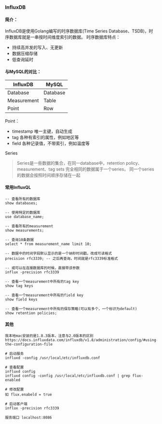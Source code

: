 ### InfluxDB

#### 简介：
InfluxDB是使用Golang编写的时序数据库(Time Series Database、TSDB)，时序数据库就是一串按时间维度索引的数据。
时序数据库特点：
- 持续高并发的写入、无更新
- 数据压缩存储
- 低查询延时


#### 与MySQL的对比：
InfluxDB | MySQL
--- | ---
Database | Database
Measurement | Table |
Point | Row

Point：
- timestamp 唯一主键，自动生成
- tag 各种有索引的属性，例如地区等
- field 各种记录值，不带索引，例如温度等

Series
> Series是一些数据的集合，在同一database中，retention policy、measurement、tag sets 完全相同的数据属于一个series，
> 同一个series的数据会按照时间顺序存储在一起


#### 常用InfluxQL
```
-- 查看所有的数据库
show databases;

-- 使用特定的数据库
use database_name;

-- 查看所有的measurement
show measurements;

-- 查询10条数据
select * from measurement_name limit 10;

-- 数据中的时间字段默认显示的是一个纳秒时间戳，改成可读格式
precision rfc3339; -- 之后再查询，时间就是rfc3339标准格式

-- 或可以在连接数据库的时候，直接带该参数
influx -precision rfc3339

-- 查看一个measurement中所有的tag key 
show tag keys

-- 查看一个measurement中所有的field key 
show field keys

-- 查看一个measurement中所有的保存策略(可以有多个，一个标识为default)
show retention policies;
```

#### 其他
```
我本地mac安装的是1.8.3版本，注意与2.0版本的区别
https://docs.influxdata.com/influxdb/v1.8/administration/config/#using-the-configuration-file

# 启动服务
influxd -config /usr/local/etc/influxdb.conf

# 查看配置
influxd config
influxd config -config /usr/local/etc/influxdb.conf | grep flux-enabled

# 修改配置
如 flux.enabeld = true

# 启动客户端
influx -precision rfc3339

服务端口 localhost:8086
```
